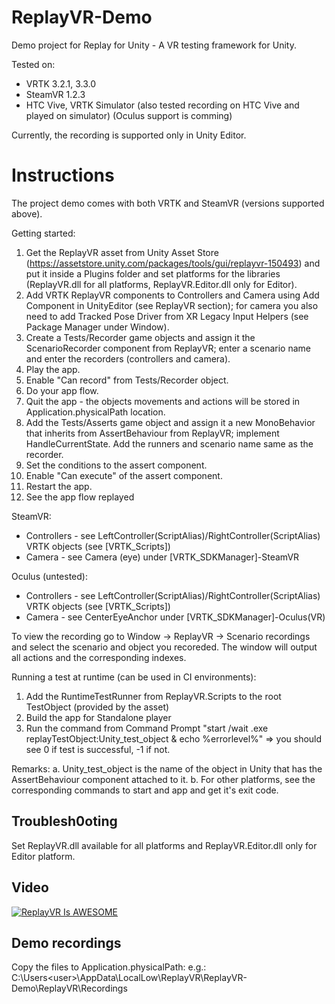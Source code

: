 # ReplayVR-Demo
Demo project for Replay for Unity - A VR testing framework for Unity.

Tested on:
- VRTK 3.2.1, 3.3.0
- SteamVR 1.2.3
- HTC Vive, VRTK Simulator (also tested recording on HTC Vive and played on simulator) (Oculus support is comming)

Currently, the recording is supported only in Unity Editor.

# Instructions
The project demo comes with both VRTK and SteamVR (versions supported above).

Getting started:
1. Get the ReplayVR asset from Unity Asset Store (https://assetstore.unity.com/packages/tools/gui/replayvr-150493) and put it inside a Plugins folder and set platforms for the libraries (ReplayVR.dll for all platforms, ReplayVR.Editor.dll only for Editor).
2. Add VRTK ReplayVR components to Controllers and Camera using Add Component in UnityEditor (see ReplayVR section); for camera you also need to add Tracked Pose Driver from XR Legacy Input Helpers (see Package Manager under Window).
3. Create a Tests/Recorder game objects and assign it the ScenarioRecorder component from ReplayVR; enter a scenario name and enter the recorders (controllers and camera).
4. Play the app.
5. Enable "Can record" from Tests/Recorder object.
6. Do your app flow.
7. Quit the app - the objects movements and actions will be stored in Application.physicalPath location.
8. Add the Tests/Asserts game object and assign it a new MonoBehavior that inherits from AssertBehaviour from ReplayVR; implement HandleCurrentState. Add the runners and scenario name same as the recorder.
9. Set the conditions to the assert component.
10. Enable "Can execute" of the assert component.
11. Restart the app.
12. See the app flow replayed

SteamVR:
- Controllers - see LeftController(ScriptAlias)/RightController(ScriptAlias) VRTK objects (see [VRTK_Scripts])
- Camera - see Camera (eye) under [VRTK_SDKManager]-SteamVR

Oculus (untested):
- Controllers - see LeftController(ScriptAlias)/RightController(ScriptAlias) VRTK objects (see [VRTK_Scripts])
- Camera - see CenterEyeAnchor under [VRTK_SDKManager]-Oculus(VR)

To view the recording go to Window -> ReplayVR -> Scenario recordings and select the scenario and object you recoreded. The window will output all actions and the corresponding indexes.

Running a test at runtime (can be used in CI environments):
1. Add the RuntimeTestRunner from ReplayVR.Scripts to the root TestObject (provided by the asset)
2. Build the app for Standalone player
3. Run the command from Command Prompt "start /wait <app>.exe replayTestObject:Unity_test_object & echo %errorlevel%" => you should see 0 if test is successful, -1 if not.

Remarks:
a. Unity_test_object is the name of the object in Unity that has the AssertBehaviour component attached to it.
b. For other platforms, see the corresponding commands to start and app and get it's exit code.

## Troublesh0oting
Set ReplayVR.dll available for all platforms and ReplayVR.Editor.dll only for Editor platform.

## Video
[![ReplayVR Is AWESOME](https://img.youtube.com/vi/-IUC0XG-LZA/0.jpg)](https://www.youtube.com/watch?v=-IUC0XG-LZA "ReplayVR Is AWESOME")

## Demo recordings
Copy the files to Application.physicalPath:
e.g.: C:\Users\<user>\AppData\LocalLow\ReplayVR\ReplayVR-Demo\ReplayVR\Recordings
